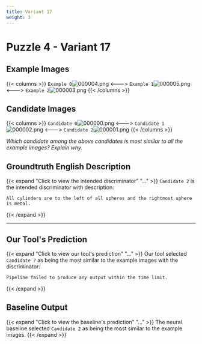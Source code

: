 ```yaml
---
title: Variant 17
weight: 3
---
```


# Puzzle 4 - Variant 17

## Example Images
{{< columns >}}
`Example 0`![000004.png](/clevr-variants/devoicing/fovariant-17/render/images/CLEVR_val_000004.png)
<--->
`Example 1`![000005.png](/clevr-variants/devoicing/fovariant-17/render/images/CLEVR_val_000005.png)
<--->
`Example 2`![000003.png](/clevr-variants/devoicing/fovariant-17/render/images/CLEVR_val_000003.png)
{{< /columns >}}

## Candidate Images
{{< columns >}}
`Candidate 0`![000000.png](/clevr-variants/devoicing/fovariant-17/render/images/CLEVR_val_000000.png)
<--->
`Candidate 1`![000002.png](/clevr-variants/devoicing/fovariant-17/render/images/CLEVR_val_000002.png)
<--->
`Candidate 2`![000001.png](/clevr-variants/devoicing/fovariant-17/render/images/CLEVR_val_000001.png)
{{< /columns >}}

*Which candidate among the above candidates is most similar to all the example images? Explain why.*

## Groundtruth English Description

{{< expand "Click to view the intended discriminator" "..." >}}
`Candidate 2` is the intended discriminator with description:
```plaintext 
All cylinders are to the left of all spheres and the rightmost sphere is metal.
```
{{< /expand >}}

---



## Our Tool's Prediction

{{< expand "Click to view our tool's prediction" "..." >}}
Our tool selected `Candidate ?` as being the most similar to the example images with the discriminator:
```plaintext
Pipeline failed to produce any output within the time limit.
```
{{< /expand >}}



## Baseline Output

{{< expand "Click to view the baseline's prediction" "..." >}}
The neural baseline selected `Candidate 2` as being the most similar to the example images.
{{< /expand >}}

